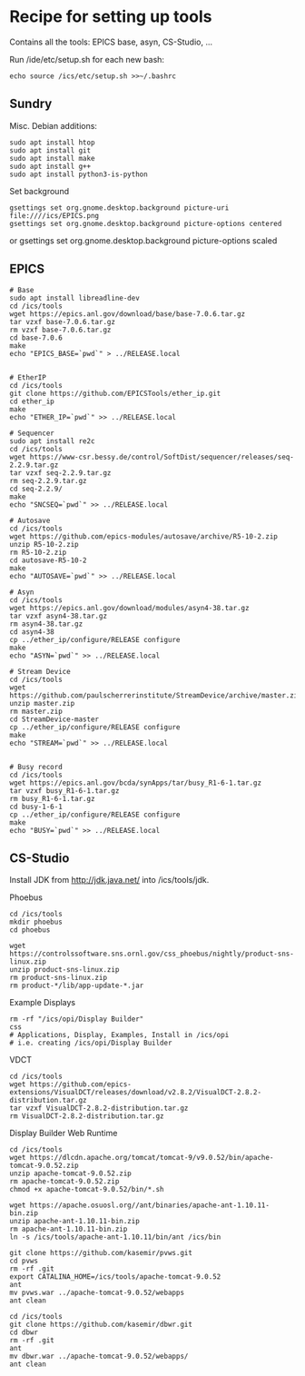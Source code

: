 Recipe for setting up tools
===========================

Contains all the tools: EPICS base, asyn, CS-Studio, ...

Run /ide/etc/setup.sh for each new bash:

    echo source /ics/etc/setup.sh >>~/.bashrc

Sundry
------

Misc. Debian additions:

    sudo apt install htop
    sudo apt install git
    sudo apt install make
    sudo apt install g++
    sudo apt install python3-is-python

Set background

    gsettings set org.gnome.desktop.background picture-uri file:////ics/EPICS.png
    gsettings set org.gnome.desktop.background picture-options centered
or
    gsettings set org.gnome.desktop.background picture-options scaled


EPICS
-----

```
# Base
sudo apt install libreadline-dev
cd /ics/tools
wget https://epics.anl.gov/download/base/base-7.0.6.tar.gz
tar vzxf base-7.0.6.tar.gz
rm vzxf base-7.0.6.tar.gz
cd base-7.0.6
make
echo "EPICS_BASE=`pwd`" > ../RELEASE.local


# EtherIP
cd /ics/tools
git clone https://github.com/EPICSTools/ether_ip.git
cd ether_ip
make
echo "ETHER_IP=`pwd`" >> ../RELEASE.local

# Sequencer
sudo apt install re2c
cd /ics/tools
wget https://www-csr.bessy.de/control/SoftDist/sequencer/releases/seq-2.2.9.tar.gz
tar vzxf seq-2.2.9.tar.gz 
rm seq-2.2.9.tar.gz 
cd seq-2.2.9/
make
echo "SNCSEQ=`pwd`" >> ../RELEASE.local

# Autosave
cd /ics/tools
wget https://github.com/epics-modules/autosave/archive/R5-10-2.zip
unzip R5-10-2.zip
rm R5-10-2.zip 
cd autosave-R5-10-2
make
echo "AUTOSAVE=`pwd`" >> ../RELEASE.local

# Asyn
cd /ics/tools
wget https://epics.anl.gov/download/modules/asyn4-38.tar.gz
tar vzxf asyn4-38.tar.gz
rm asyn4-38.tar.gz
cd asyn4-38
cp ../ether_ip/configure/RELEASE configure
make
echo "ASYN=`pwd`" >> ../RELEASE.local

# Stream Device
cd /ics/tools
wget https://github.com/paulscherrerinstitute/StreamDevice/archive/master.zip
unzip master.zip
rm master.zip
cd StreamDevice-master
cp ../ether_ip/configure/RELEASE configure
make
echo "STREAM=`pwd`" >> ../RELEASE.local


# Busy record
cd /ics/tools
wget https://epics.anl.gov/bcda/synApps/tar/busy_R1-6-1.tar.gz
tar vzxf busy_R1-6-1.tar.gz
rm busy_R1-6-1.tar.gz
cd busy-1-6-1
cp ../ether_ip/configure/RELEASE configure
make
echo "BUSY=`pwd`" >> ../RELEASE.local
```

CS-Studio
---------

Install JDK from http://jdk.java.net/ into /ics/tools/jdk.

Phoebus
```
cd /ics/tools
mkdir phoebus
cd phoebus

wget https://controlssoftware.sns.ornl.gov/css_phoebus/nightly/product-sns-linux.zip
unzip product-sns-linux.zip
rm product-sns-linux.zip
rm product-*/lib/app-update-*.jar 
```

Example Displays
```
rm -rf "/ics/opi/Display Builder"
css
# Applications, Display, Examples, Install in /ics/opi
# i.e. creating /ics/opi/Display Builder
```

VDCT
```
cd /ics/tools
wget https://github.com/epics-extensions/VisualDCT/releases/download/v2.8.2/VisualDCT-2.8.2-distribution.tar.gz
tar vzxf VisualDCT-2.8.2-distribution.tar.gz
rm VisualDCT-2.8.2-distribution.tar.gz
```

Display Builder Web Runtime
```
cd /ics/tools
wget https://dlcdn.apache.org/tomcat/tomcat-9/v9.0.52/bin/apache-tomcat-9.0.52.zip
unzip apache-tomcat-9.0.52.zip
rm apache-tomcat-9.0.52.zip
chmod +x apache-tomcat-9.0.52/bin/*.sh

wget https://apache.osuosl.org//ant/binaries/apache-ant-1.10.11-bin.zip
unzip apache-ant-1.10.11-bin.zip
rm apache-ant-1.10.11-bin.zip
ln -s /ics/tools/apache-ant-1.10.11/bin/ant /ics/bin

git clone https://github.com/kasemir/pvws.git
cd pvws
rm -rf .git
export CATALINA_HOME=/ics/tools/apache-tomcat-9.0.52
ant
mv pvws.war ../apache-tomcat-9.0.52/webapps
ant clean

cd /ics/tools
git clone https://github.com/kasemir/dbwr.git
cd dbwr
rm -rf .git
ant
mv dbwr.war ../apache-tomcat-9.0.52/webapps/
ant clean
```


